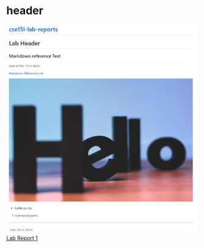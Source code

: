 # header

![Image](webpage_test.PNG)
[Lab Report 1](https://jtanurdjaja.github.io/<your-lab-reports-repo>/lab-report-1-week-2.html)